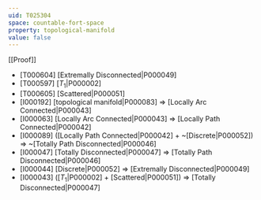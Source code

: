 ```yaml
---
uid: T025304
space: countable-fort-space
property: topological-manifold
value: false
---
```

[[Proof]]

* [T000604] [Extremally Disconnected|P000049]
* [T000597] [$T_1$|P000002]
* [T000605] [Scattered|P000051]
* [I000192] [topological manifold|P000083] => [Locally Arc Connected|P000043]
* [I000063] [Locally Arc Connected|P000043] => [Locally Path Connected|P000042]
* [I000089] ([Locally Path Connected|P000042] + ~[Discrete|P000052]) => ~[Totally Path Disconnected|P000046]
* [I000047] [Totally Disconnected|P000047] => [Totally Path Disconnected|P000046]
* [I000044] [Discrete|P000052] => [Extremally Disconnected|P000049]
* [I000043] ([$T_1$|P000002] + [Scattered|P000051]) => [Totally Disconnected|P000047]

